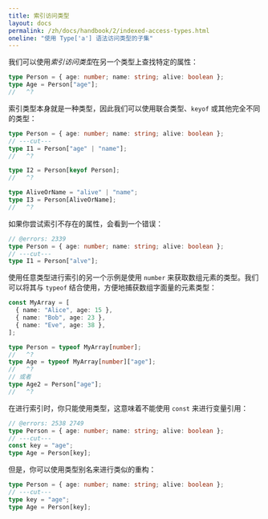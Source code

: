 ```yaml
---
title: 索引访问类型
layout: docs
permalink: /zh/docs/handbook/2/indexed-access-types.html
oneline: "使用 Type['a'] 语法访问类型的子集"
---
```


我们可以使用*索引访问类型*在另一个类型上查找特定的属性：

```ts twoslash
type Person = { age: number; name: string; alive: boolean };
type Age = Person["age"];
//   ^?
```

索引类型本身就是一种类型，因此我们可以使用联合类型、`keyof` 或其他完全不同的类型：

```ts twoslash
type Person = { age: number; name: string; alive: boolean };
// ---cut---
type I1 = Person["age" | "name"];
//   ^?

type I2 = Person[keyof Person];
//   ^?

type AliveOrName = "alive" | "name";
type I3 = Person[AliveOrName];
//   ^?
```

如果你尝试索引不存在的属性，会看到一个错误：

```ts twoslash
// @errors: 2339
type Person = { age: number; name: string; alive: boolean };
// ---cut---
type I1 = Person["alve"];
```

使用任意类型进行索引的另一个示例是使用 `number` 来获取数组元素的类型。我们可以将其与 `typeof` 结合使用，方便地捕获数组字面量的元素类型：

```ts twoslash
const MyArray = [
  { name: "Alice", age: 15 },
  { name: "Bob", age: 23 },
  { name: "Eve", age: 38 },
];

type Person = typeof MyArray[number];
//   ^?
type Age = typeof MyArray[number]["age"];
//   ^?
// 或者
type Age2 = Person["age"];
//   ^?
```

在进行索引时，你只能使用类型，这意味着不能使用 `const` 来进行变量引用：

```ts twoslash
// @errors: 2538 2749
type Person = { age: number; name: string; alive: boolean };
// ---cut---
const key = "age";
type Age = Person[key];
```

但是，你可以使用类型别名来进行类似的重构：

```ts twoslash
type Person = { age: number; name: string; alive: boolean };
// ---cut---
type key = "age";
type Age = Person[key];
```
